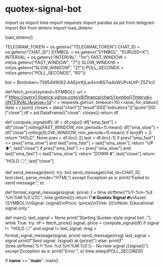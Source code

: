 # quotex-signal-bot
import os
import time
import requests
import pandas as pd
from telegram import Bot
from dotenv import load_dotenv

load_dotenv()

TELEGRAM_TOKEN = os.getenv("TELEGRAM_TOKEN")
CHAT_ID = os.getenv("CHAT_ID")
SYMBOL = os.getenv("SYMBOL", "EURUSD=X")
INTERVAL = os.getenv("INTERVAL", "1m")
FAST_WINDOW = int(os.getenv("FAST_WINDOW", "7"))
SLOW_WINDOW = int(os.getenv("SLOW_WINDOW", "21"))
POLL_SECONDS = int(os.getenv("POLL_SECONDS", "60"))

bot = Bot(token=7395449062:AAEjnrKjLw4vmBS7ia4sWUPckUtP-Z5Z1cI)

def fetch_price(symbol=SYMBOL):
    url = f"https://query1.finance.yahoo.com/v8/finance/chart/{symbol}?interval={INTERVAL}&range=1d"
    r = requests.get(url, timeout=10)
    r.raise_for_status()
    data = r.json()
    closes = data["chart"]["result"][0]["indicators"]["quote"][0]["close"]
    df = pd.DataFrame({"close": closes})
    return df

def compute_signal(df):
    df = df.copy()
    df["sma_fast"] = df["close"].rolling(FAST_WINDOW, min_periods=1).mean()
    df["sma_slow"] = df["close"].rolling(SLOW_WINDOW, min_periods=1).mean()
    if len(df) < 2:
        return "HOLD", None
    prev = df.iloc[-2]
    last = df.iloc[-1]
    if prev["sma_fast"] <= prev["sma_slow"] and last["sma_fast"] > last["sma_slow"]:
        return "UP ⬆️", last["close"]
    if prev["sma_fast"] >= prev["sma_slow"] and last["sma_fast"] < last["sma_slow"]:
        return "DOWN ⬇️", last["close"]
    return "HOLD ⚪", last["close"]

def send_message(text):
    try:
        bot.send_message(chat_id=CHAT_ID, text=text, parse_mode="HTML")
    except Exception as e:
        print("Failed to send message:", e)

def format_signal_message(signal, price):
    t = time.strftime("%Y-%m-%d %H:%M:%S UTC", time.gmtime())
    return f"<b>🔥 Quotex Signal 🔥</b>\nAsset: {SYMBOL}\nSignal: {signal}\nPrice: {price}\nTime: {t}\nNote: Educational signal only."

def main():
    last_signal = None
    print("Starting Quotex-style signal bot...")
    while True:
        try:
            df = fetch_price()
            signal, price = compute_signal(df)
            if signal != "HOLD ⚪" and signal != last_signal:
                msg = format_signal_message(signal, price)
                send_message(msg)
                last_signal = signal
                print(f"Sent signal: {signal} at {price}")
            else:
                print(f"{time.strftime('%Y-%m-%d %H:%M:%S')} - No new signal ({signal})")
        except Exception as e:
            print("Error:", e)
        time.sleep(POLL_SECONDS)

if __name__ == "__main__":
    main()